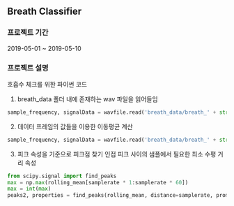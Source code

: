 ## Breath Classifier

### 프로젝트 기간
2019-05-01 ~ 2019-05-10

### 프로젝트 설명
호흡수 체크를 위한 파이썬 코드

1. breath_data 폴더 내에 존재하는 wav 파일을 읽어들임
```python
sample_frequency, signalData = wavfile.read('breath_data/breath_' + str(i)+ '.wav')
```

2. 데이터 프레임의 값들을 이용한 이동평균 계산
```python
sample_frequency, signalData = wavfile.read('breath_data/breath_' + str(i)+ '.wav')
```

3. 피크 속성을 기준으로 피크점 찾기
인접 피크 사이의 샘플에서 필요한 최소 수평 거리 속성 
```python
from scipy.signal import find_peaks
max = np.max(rolling_mean[samplerate * 1:samplerate * 60])
max = int(max)
peaks2, properties = find_peaks(rolling_mean, distance=samplerate, prominence=(mean / 7, max))    
```
